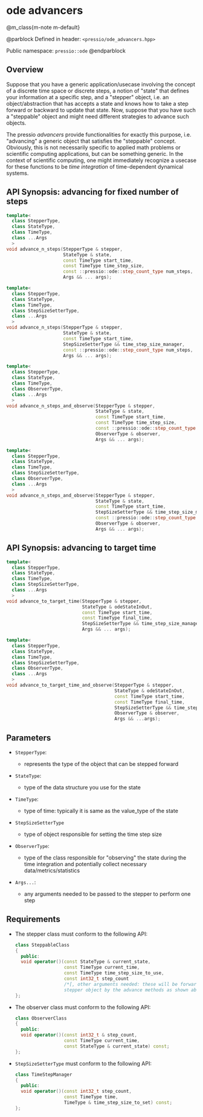 
# ode advancers


@m_class{m-note m-default}

@parblock
Defined in header: `<pressio/ode_advancers.hpp>`

Public namespace: `pressio::ode`
@endparblock


## Overview

Suppose that you have a generic application/usecase
involving the concept of a discrete time space or discrete steps,
a notion of "state" that defines your information at a specific step,
and a "stepper" object, i.e. an object/abstraction that has accepts a state
and knows how to take a step forward or backward to update that state.
Now, suppose that you have such a "steppable" object and might
need different strategies to advance such objects.

The pressio *advancers* provide functionalities for exactly this purpose,
i.e. "advancing" a generic object that satisfies the "steppable" concept.
Obviously, this is not necessarily specific to applied math problems or
scientific computing applications, but can be something generic.
In the context of scientific computing, one might immediately recognize
a usecase for these functions to be *time integration* of
time-dependent dynamical systems.


## API Synopsis: advancing for fixed number of steps

```cpp
template<
  class StepperType,
  class StateType,
  class TimeType,
  class ...Args
  >
void advance_n_steps(StepperType & stepper,
					 StateType & state,
					 const TimeType start_time,
					 const TimeType time_step_size,
					 const ::pressio::ode::step_count_type num_steps,
					 Args && ... args);

template<
  class StepperType,
  class StateType,
  class TimeType,
  class StepSizeSetterType,
  class ...Args
  >
void advance_n_steps(StepperType & stepper,
					 StateType & state,
					 const TimeType start_time,
					 StepSizeSetterType && time_step_size_manager,
					 const ::pressio::ode::step_count_type num_steps,
					 Args && ... args);

template<
  class StepperType,
  class StateType,
  class TimeType,
  class ObserverType,
  class ...Args
  >
void advance_n_steps_and_observe(StepperType & stepper,
								 StateType & state,
								 const TimeType start_time,
								 const TimeType time_step_size,
								 const ::pressio::ode::step_count_type num_steps,
								 ObserverType & observer,
								 Args && ... args);

template<
  class StepperType,
  class StateType,
  class TimeType,
  class StepSizeSetterType,
  class ObserverType,
  class ...Args
  >
void advance_n_steps_and_observe(StepperType & stepper,
								 StateType & state,
								 const TimeType start_time,
								 StepSizeSetterType && time_step_size_manager,
								 const ::pressio::ode::step_count_type num_steps,
								 ObserverType & observer,
								 Args && ... args);
```

## API Synopsis: advancing to target time

```cpp
template<
  class StepperType,
  class StateType,
  class TimeType,
  class StepSizeSetterType,
  class ...Args
  >
void advance_to_target_time(StepperType & stepper,
                            StateType & odeStateInOut,
                            const TimeType start_time,
                            const TimeType final_time,
                            StepSizeSetterType && time_step_size_manager,
                            Args && ... args);

template<
  class StepperType,
  class StateType,
  class TimeType,
  class StepSizeSetterType,
  class ObserverType,
  class ...Args
  >
void advance_to_target_time_and_observe(StepperType & stepper,
                                        StateType & odeStateInOut,
                                        const TimeType start_time,
                                        const TimeType final_time,
                                        StepSizeSetterType && time_step_size_manager,
                                        ObserverType & observer,
                                        Args && ...args);
```

## Parameters

- `StepperType`:
  - represents the type of the object that can be stepped forward

- `StateType`:
  - type of the data structure you use for the state

- `TimeType`:
  - type of time: typically it is same as the value_type of the state

- `StepSizeSetterType`
  - type of object responsible for setting the time step size

- `ObserverType`:
  - type of the class responsible for "observing" the state during the
  time integration and potentially collect necessary data/metrics/statistics

- `Args...`:
  - any arguments needed to be passed to the stepper to perform one step


## Requirements

- The stepper class must conform to the following API:

  ```cpp
  class SteppableClass
  {
    public:
	void operator()(const StateType & current_state,
					const TimeType current_time,
					const TimeType time_step_size_to_use,
					const int32_t step_count
					/*[, other arguments needed: these will be forwarded to your
					stepper object by the advance methods as shown above ]*/);
  };
  ```

- The observer class must conform to the following API:

  ```cpp
  class ObserverClass
  {
    public:
    void operator()(const int32_t & step_count,
				    const TimeType current_time,
					const StateType & current_state) const;
  };
  ```

- `StepSizeSetterType` must conform to the following API:

  ```cpp
  class TimeStepManager
  {
    public:
    void operator()(const int32_t step_count,
				    const TimeType time,
					TimeType & time_step_size_to_set) const;
  };
  ```
